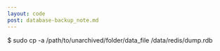```yaml
---
layout: code
post: database-backup_note.md
---
```



$ sudo cp -a /path/to/unarchived/folder/data_file /data/redis/dump.rdb
